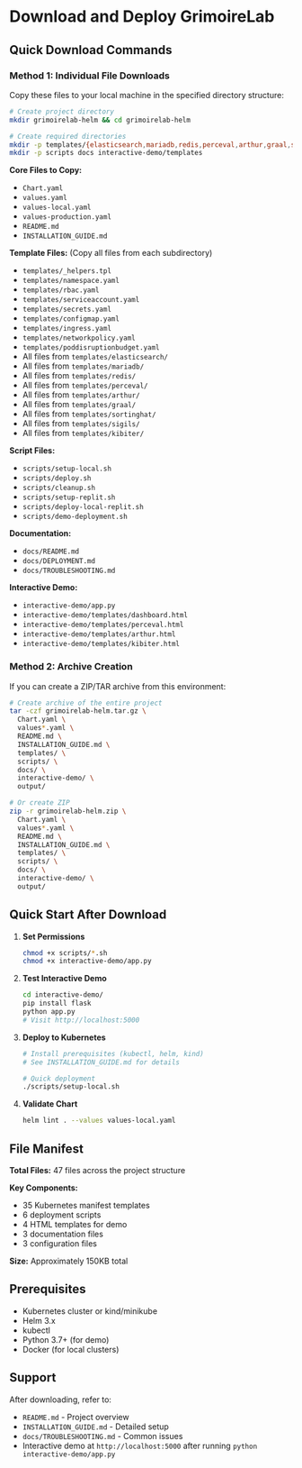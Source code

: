 # Download and Deploy GrimoireLab

## Quick Download Commands

### Method 1: Individual File Downloads

Copy these files to your local machine in the specified directory structure:

```bash
# Create project directory
mkdir grimoirelab-helm && cd grimoirelab-helm

# Create required directories
mkdir -p templates/{elasticsearch,mariadb,redis,perceval,arthur,graal,sortinghat,sigils,kibiter}
mkdir -p scripts docs interactive-demo/templates
```

**Core Files to Copy:**
- `Chart.yaml`
- `values.yaml` 
- `values-local.yaml`
- `values-production.yaml`
- `README.md`
- `INSTALLATION_GUIDE.md`

**Template Files:** (Copy all files from each subdirectory)
- `templates/_helpers.tpl`
- `templates/namespace.yaml`
- `templates/rbac.yaml`
- `templates/serviceaccount.yaml`
- `templates/secrets.yaml`
- `templates/configmap.yaml`
- `templates/ingress.yaml`
- `templates/networkpolicy.yaml`
- `templates/poddisruptionbudget.yaml`
- All files from `templates/elasticsearch/`
- All files from `templates/mariadb/`
- All files from `templates/redis/`
- All files from `templates/perceval/`
- All files from `templates/arthur/`
- All files from `templates/graal/`
- All files from `templates/sortinghat/`
- All files from `templates/sigils/`
- All files from `templates/kibiter/`

**Script Files:**
- `scripts/setup-local.sh`
- `scripts/deploy.sh`
- `scripts/cleanup.sh`
- `scripts/setup-replit.sh`
- `scripts/deploy-local-replit.sh`
- `scripts/demo-deployment.sh`

**Documentation:**
- `docs/README.md`
- `docs/DEPLOYMENT.md`
- `docs/TROUBLESHOOTING.md`

**Interactive Demo:**
- `interactive-demo/app.py`
- `interactive-demo/templates/dashboard.html`
- `interactive-demo/templates/perceval.html`
- `interactive-demo/templates/arthur.html`
- `interactive-demo/templates/kibiter.html`

### Method 2: Archive Creation

If you can create a ZIP/TAR archive from this environment:

```bash
# Create archive of the entire project
tar -czf grimoirelab-helm.tar.gz \
  Chart.yaml \
  values*.yaml \
  README.md \
  INSTALLATION_GUIDE.md \
  templates/ \
  scripts/ \
  docs/ \
  interactive-demo/ \
  output/

# Or create ZIP
zip -r grimoirelab-helm.zip \
  Chart.yaml \
  values*.yaml \
  README.md \
  INSTALLATION_GUIDE.md \
  templates/ \
  scripts/ \
  docs/ \
  interactive-demo/ \
  output/
```

## Quick Start After Download

1. **Set Permissions**
   ```bash
   chmod +x scripts/*.sh
   chmod +x interactive-demo/app.py
   ```

2. **Test Interactive Demo**
   ```bash
   cd interactive-demo/
   pip install flask
   python app.py
   # Visit http://localhost:5000
   ```

3. **Deploy to Kubernetes**
   ```bash
   # Install prerequisites (kubectl, helm, kind)
   # See INSTALLATION_GUIDE.md for details
   
   # Quick deployment
   ./scripts/setup-local.sh
   ```

4. **Validate Chart**
   ```bash
   helm lint . --values values-local.yaml
   ```

## File Manifest

**Total Files:** 47 files across the project structure

**Key Components:**
- 35 Kubernetes manifest templates
- 6 deployment scripts
- 4 HTML templates for demo
- 3 documentation files
- 3 configuration files

**Size:** Approximately 150KB total

## Prerequisites

- Kubernetes cluster or kind/minikube
- Helm 3.x
- kubectl
- Python 3.7+ (for demo)
- Docker (for local clusters)

## Support

After downloading, refer to:
- `README.md` - Project overview
- `INSTALLATION_GUIDE.md` - Detailed setup
- `docs/TROUBLESHOOTING.md` - Common issues
- Interactive demo at `http://localhost:5000` after running `python interactive-demo/app.py`